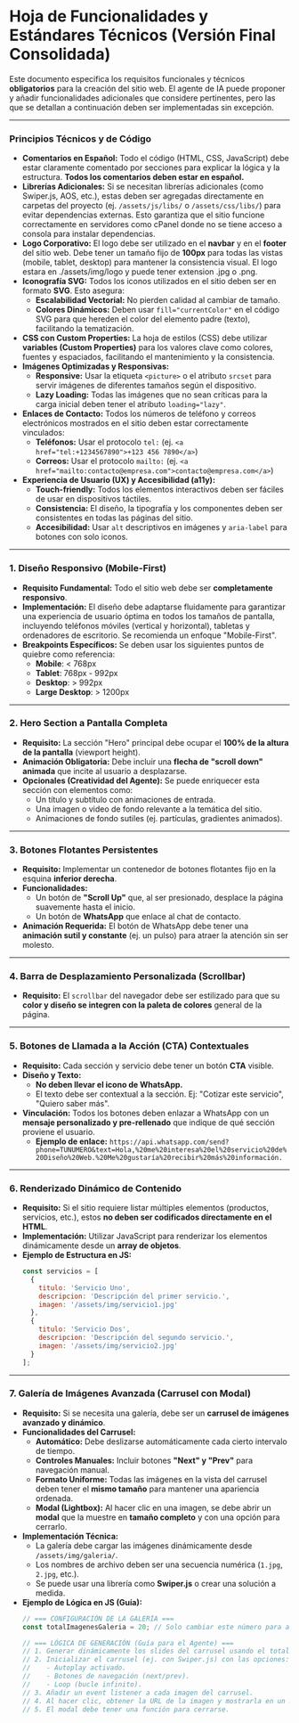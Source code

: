 # Hoja de Funcionalidades y Estándares Técnicos (Versión Final Consolidada)

Este documento especifica los requisitos funcionales y técnicos **obligatorios** para la creación del sitio web. El agente de IA puede proponer y añadir funcionalidades adicionales que considere pertinentes, pero las que se detallan a continuación deben ser implementadas sin excepción.

---

### Principios Técnicos y de Código

-   **Comentarios en Español:** Todo el código (HTML, CSS, JavaScript) debe estar claramente comentado por secciones para explicar la lógica y la estructura. **Todos los comentarios deben estar en español.**
-   **Librerías Adicionales:** Si se necesitan librerías adicionales (como Swiper.js, AOS, etc.), estas deben ser agregadas directamente en carpetas del proyecto (ej. `/assets/js/libs/` o `/assets/css/libs/`) para evitar dependencias externas. Esto garantiza que el sitio funcione correctamente en servidores como cPanel donde no se tiene acceso a consola para instalar dependencias.
-   **Logo Corporativo:** El logo debe ser utilizado en el **navbar** y en el **footer** del sitio web. Debe tener un tamaño fijo de **100px** para todas las vistas (mobile, tablet, desktop) para mantener la consistencia visual. El logo estara en ./assets/img/logo y puede tener extension .jpg o .png.
-   **Iconografía SVG:** Todos los iconos utilizados en el sitio deben ser en formato **SVG**. Esto asegura:
    -   **Escalabilidad Vectorial:** No pierden calidad al cambiar de tamaño.
    -   **Colores Dinámicos:** Deben usar `fill="currentColor"` en el código SVG para que hereden el color del elemento padre (texto), facilitando la tematización.
-   **CSS con Custom Properties:** La hoja de estilos (CSS) debe utilizar **variables (Custom Properties)** para los valores clave como colores, fuentes y espaciados, facilitando el mantenimiento y la consistencia.
-   **Imágenes Optimizadas y Responsivas:**
    -   **Responsive:** Usar la etiqueta `<picture>` o el atributo `srcset` para servir imágenes de diferentes tamaños según el dispositivo.
    -   **Lazy Loading:** Todas las imágenes que no sean críticas para la carga inicial deben tener el atributo `loading="lazy"`.
-   **Enlaces de Contacto:** Todos los números de teléfono y correos electrónicos mostrados en el sitio deben estar correctamente vinculados:
    -   **Teléfonos:** Usar el protocolo `tel:` (ej. `<a href="tel:+1234567890">+123 456 7890</a>`)
    -   **Correos:** Usar el protocolo `mailto:` (ej. `<a href="mailto:contacto@empresa.com">contacto@empresa.com</a>`)
-   **Experiencia de Usuario (UX) y Accesibilidad (a11y):**
    -   **Touch-friendly:** Todos los elementos interactivos deben ser fáciles de usar en dispositivos táctiles.
    -   **Consistencia:** El diseño, la tipografía y los componentes deben ser consistentes en todas las páginas del sitio.
    -   **Accesibilidad:** Usar `alt` descriptivos en imágenes y `aria-label` para botones con solo iconos.

---

### 1. Diseño Responsivo (Mobile-First)

-   **Requisito Fundamental:** Todo el sitio web debe ser **completamente responsivo**.
-   **Implementación:** El diseño debe adaptarse fluidamente para garantizar una experiencia de usuario óptima en todos los tamaños de pantalla, incluyendo teléfonos móviles (vertical y horizontal), tabletas y ordenadores de escritorio. Se recomienda un enfoque "Mobile-First".
-   **Breakpoints Específicos:** Se deben usar los siguientes puntos de quiebre como referencia:
    -   **Mobile**: < 768px
    -   **Tablet**: 768px - 992px
    -   **Desktop**: > 992px
    -   **Large Desktop**: > 1200px

---

### 2. Hero Section a Pantalla Completa

-   **Requisito:** La sección "Hero" principal debe ocupar el **100% de la altura de la pantalla** (viewport height).
-   **Animación Obligatoria:** Debe incluir una **flecha de "scroll down" animada** que incite al usuario a desplazarse.
-   **Opcionales (Creatividad del Agente):** Se puede enriquecer esta sección con elementos como:
    -   Un título y subtítulo con animaciones de entrada.
    -   Una imagen o video de fondo relevante a la temática del sitio.
    -   Animaciones de fondo sutiles (ej. partículas, gradientes animados).

---

### 3. Botones Flotantes Persistentes

-   **Requisito:** Implementar un contenedor de botones flotantes fijo en la esquina **inferior derecha**.
-   **Funcionalidades:**
    -   Un botón de **"Scroll Up"** que, al ser presionado, desplace la página suavemente hasta el inicio.
    -   Un botón de **WhatsApp** que enlace al chat de contacto.
-   **Animación Requerida:** El botón de WhatsApp debe tener una **animación sutil y constante** (ej. un pulso) para atraer la atención sin ser molesto.

---

### 4. Barra de Desplazamiento Personalizada (Scrollbar)

-   **Requisito:** El `scrollbar` del navegador debe ser estilizado para que su **color y diseño se integren con la paleta de colores** general de la página.

---

### 5. Botones de Llamada a la Acción (CTA) Contextuales

-   **Requisito:** Cada sección y servicio debe tener un botón **CTA** visible.
-   **Diseño y Texto:**
    -   **No deben llevar el icono de WhatsApp.**
    -   El texto debe ser contextual a la sección. Ej: "Cotizar este servicio", "Quiero saber más".
-   **Vinculación:** Todos los botones deben enlazar a WhatsApp con un **mensaje personalizado y pre-rellenado** que indique de qué sección proviene el usuario.
    -   **Ejemplo de enlace:** `https://api.whatsapp.com/send?phone=TUNUMERO&text=Hola,%20me%20interesa%20el%20servicio%20de%20Diseño%20Web.%20Me%20gustaría%20recibir%20más%20información.`

---

### 6. Renderizado Dinámico de Contenido

-   **Requisito:** Si el sitio requiere listar múltiples elementos (productos, servicios, etc.), estos **no deben ser codificados directamente en el HTML**.
-   **Implementación:** Utilizar JavaScript para renderizar los elementos dinámicamente desde un **array de objetos**.
-   **Ejemplo de Estructura en JS:**
    ```javascript
    const servicios = [
      {
        titulo: 'Servicio Uno',
        descripcion: 'Descripción del primer servicio.',
        imagen: '/assets/img/servicio1.jpg'
      },
      {
        titulo: 'Servicio Dos',
        descripcion: 'Descripción del segundo servicio.',
        imagen: '/assets/img/servicio2.jpg'
      }
    ];
    ```

---

### 7. Galería de Imágenes Avanzada (Carrusel con Modal)

-   **Requisito:** Si se necesita una galería, debe ser un **carrusel de imágenes avanzado y dinámico**.
-   **Funcionalidades del Carrusel:**
    -   **Automático:** Debe deslizarse automáticamente cada cierto intervalo de tiempo.
    -   **Controles Manuales:** Incluir botones **"Next" y "Prev"** para navegación manual.
    -   **Formato Uniforme:** Todas las imágenes en la vista del carrusel deben tener el **mismo tamaño** para mantener una apariencia ordenada.
    -   **Modal (Lightbox):** Al hacer clic en una imagen, se debe abrir un **modal** que la muestre en **tamaño completo** y con una opción para cerrarlo.
-   **Implementación Técnica:**
    -   La galería debe cargar las imágenes dinámicamente desde `/assets/img/galeria/`.
    -   Los nombres de archivo deben ser una secuencia numérica (`1.jpg`, `2.jpg`, etc.).
    -   Se puede usar una librería como **Swiper.js** o crear una solución a medida.
-   **Ejemplo de Lógica en JS (Guía):**
    ```javascript
    // === CONFIGURACIÓN DE LA GALERÍA ===
    const totalImagenesGaleria = 20; // Solo cambiar este número para actualizar

    // === LÓGICA DE GENERACIÓN (Guía para el Agente) ===
    // 1. Generar dinámicamente los slides del carrusel usando el total de imágenes.
    // 2. Inicializar el carrusel (ej. con Swiper.js) con las opciones:
    //    - Autoplay activado.
    //    - Botones de navegación (next/prev).
    //    - Loop (bucle infinito).
    // 3. Añadir un event listener a cada imagen del carrusel.
    // 4. Al hacer clic, obtener la URL de la imagen y mostrarla en un modal.
    // 5. El modal debe tener una función para cerrarse.
    ```